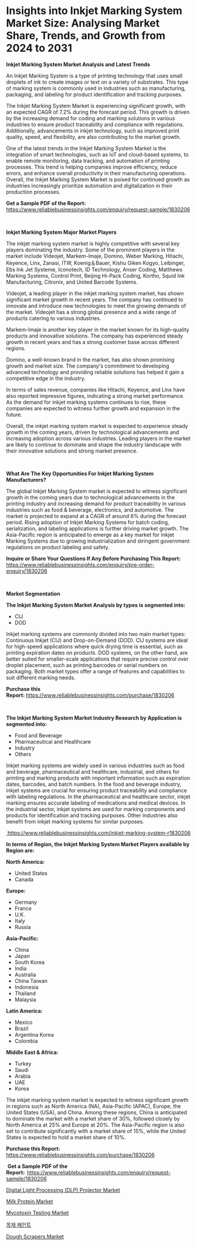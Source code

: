 <p><h1>Insights into Inkjet Marking System Market Size: Analysing Market Share, Trends, and Growth from 2024 to 2031</h1></p><p><strong>Inkjet Marking System Market Analysis and Latest Trends</strong></p>
<p><p>An Inkjet Marking System is a type of printing technology that uses small droplets of ink to create images or text on a variety of substrates. This type of marking system is commonly used in industries such as manufacturing, packaging, and labeling for product identification and tracking purposes.</p><p>The Inkjet Marking System Market is experiencing significant growth, with an expected CAGR of 7.2% during the forecast period. This growth is driven by the increasing demand for coding and marking solutions in various industries to ensure product traceability and compliance with regulations. Additionally, advancements in inkjet technology, such as improved print quality, speed, and flexibility, are also contributing to the market growth.</p><p>One of the latest trends in the Inkjet Marking System Market is the integration of smart technologies, such as IoT and cloud-based systems, to enable remote monitoring, data tracking, and automation of printing processes. This trend is helping companies improve efficiency, reduce errors, and enhance overall productivity in their manufacturing operations. Overall, the Inkjet Marking System Market is poised for continued growth as industries increasingly prioritize automation and digitalization in their production processes.</p></p>
<p><strong>Get a Sample PDF of the Report:&nbsp;</strong> <a href="https://www.reliablebusinessinsights.com/enquiry/request-sample/1830206">https://www.reliablebusinessinsights.com/enquiry/request-sample/1830206</a></p>
<p>&nbsp;</p>
<p><strong>Inkjet Marking System Major Market Players</strong></p>
<p><p>The inkjet marking system market is highly competitive with several key players dominating the industry. Some of the prominent players in the market include Videojet, Markem-Imaje, Domino, Weber Marking, Hitachi, Keyence, Linx, Zanasi, ITW, Koenig＆Bauer, Kishu Giken Kogyo, Leibinger, Ebs Ink Jet Systeme, Iconotech, ID Technology, Anser Coding, Matthews Marking Systems, Control Print, Beijing Hi-Pack Coding, Kortho, Squid Ink Manufacturing, Citronix, and United Barcode Systems.</p><p>Videojet, a leading player in the inkjet marking system market, has shown significant market growth in recent years. The company has continued to innovate and introduce new technologies to meet the growing demands of the market. Videojet has a strong global presence and a wide range of products catering to various industries.</p><p>Markem-Imaje is another key player in the market known for its high-quality products and innovative solutions. The company has experienced steady growth in recent years and has a strong customer base across different regions.</p><p>Domino, a well-known brand in the market, has also shown promising growth and market size. The company's commitment to developing advanced technology and providing reliable solutions has helped it gain a competitive edge in the industry.</p><p>In terms of sales revenue, companies like Hitachi, Keyence, and Linx have also reported impressive figures, indicating a strong market performance. As the demand for inkjet marking systems continues to rise, these companies are expected to witness further growth and expansion in the future.</p><p>Overall, the inkjet marking system market is expected to experience steady growth in the coming years, driven by technological advancements and increasing adoption across various industries. Leading players in the market are likely to continue to dominate and shape the industry landscape with their innovative solutions and strong market presence.</p></p>
<p>&nbsp;</p>
<p><strong>What Are The Key Opportunities For Inkjet Marking System Manufacturers?</strong></p>
<p><p>The global Inkjet Marking System market is expected to witness significant growth in the coming years due to technological advancements in the printing industry and increasing demand for product traceability in various industries such as food & beverage, electronics, and automotive. The market is projected to expand at a CAGR of around 6% during the forecast period. Rising adoption of Inkjet Marking Systems for batch coding, serialization, and labeling applications is further driving market growth. The Asia-Pacific region is anticipated to emerge as a key market for Inkjet Marking Systems due to growing industrialization and stringent government regulations on product labeling and safety.</p></p>
<p><strong>Inquire or Share Your Questions If Any Before Purchasing This Report:</strong> <a href="https://www.reliablebusinessinsights.com/enquiry/pre-order-enquiry/1830206">https://www.reliablebusinessinsights.com/enquiry/pre-order-enquiry/1830206</a></p>
<p>&nbsp;</p>
<p><strong>Market Segmentation</strong></p>
<p><strong>The Inkjet Marking System Market Analysis by types is segmented into:</strong></p>
<p><ul><li>CIJ</li><li>DOD</li></ul></p>
<p><p>Inkjet marking systems are commonly divided into two main market types: Continuous Inkjet (CIJ) and Drop-on-Demand (DOD). CIJ systems are ideal for high-speed applications where quick drying time is essential, such as printing expiration dates on products. DOD systems, on the other hand, are better suited for smaller-scale applications that require precise control over droplet placement, such as printing barcodes or serial numbers on packaging. Both market types offer a range of features and capabilities to suit different marking needs.</p></p>
<p><strong>Purchase this Report:&nbsp;</strong><a href="https://www.reliablebusinessinsights.com/purchase/1830206">https://www.reliablebusinessinsights.com/purchase/1830206</a></p>
<p>&nbsp;</p>
<p><strong>The Inkjet Marking System Market Industry Research by Application is segmented into:</strong></p>
<p><ul><li>Food and Beverage</li><li>Pharmaceutical and Healthcare</li><li>Industry</li><li>Others</li></ul></p>
<p><p>Inkjet marking systems are widely used in various industries such as food and beverage, pharmaceutical and healthcare, industrial, and others for printing and marking products with important information such as expiration dates, barcodes, and batch numbers. In the food and beverage industry, inkjet systems are crucial for ensuring product traceability and compliance with labeling regulations. In the pharmaceutical and healthcare sector, inkjet marking ensures accurate labeling of medications and medical devices. In the industrial sector, inkjet systems are used for marking components and products for identification and tracking purposes. Other industries also benefit from inkjet marking systems for similar purposes.</p></p>
<p><a href="https://www.reliablebusinessinsights.com/inkjet-marking-system-r1830206">&nbsp;https://www.reliablebusinessinsights.com/inkjet-marking-system-r1830206</a></p>
<p><strong>In terms of Region, the Inkjet Marking System Market Players available by Region are:</strong></p>
<p>
    <p> <strong> North America: </strong>
        <ul>
            <li>United States</li>
            <li>Canada</li>
        </ul>
        </p> 
    <p> <strong> Europe: </strong>
        <ul>
            <li>Germany</li>
            <li>France</li>
            <li>U.K.</li>
            <li>Italy</li>
            <li>Russia</li>
        </ul>
        </p> 
    <p> <strong> Asia-Pacific: </strong>
        <ul>
            <li>China</li>
            <li>Japan</li>
            <li>South Korea</li>
            <li>India</li>
            <li>Australia</li>
            <li>China Taiwan</li>
            <li>Indonesia</li>
            <li>Thailand</li>
            <li>Malaysia</li>
        </ul>
        </p> 
    <p> <strong> Latin America: </strong>
        <ul>
            <li>Mexico</li>
            <li>Brazil</li>
            <li>Argentina Korea</li>
            <li>Colombia</li>
        </ul>
        </p> 
    <p> <strong> Middle East & Africa: </strong>
        <ul>
            <li>Turkey</li>
            <li>Saudi</li>
            <li>Arabia</li>
            <li>UAE</li>
            <li>Korea</li>
        </ul>
    </p>
    </p>
<p><p>The inkjet marking system market is expected to witness significant growth in regions such as North America (NA), Asia-Pacific (APAC), Europe, the United States (USA), and China. Among these regions, China is anticipated to dominate the market with a market share of 30%, followed closely by North America at 25% and Europe at 20%. The Asia-Pacific region is also set to contribute significantly with a market share of 15%, while the United States is expected to hold a market share of 10%.</p></p>
<p><strong>Purchase this Report: </strong><a href="https://www.reliablebusinessinsights.com/purchase/1830206">https://www.reliablebusinessinsights.com/purchase/1830206</a></p>
<p>&nbsp;<strong>Get a Sample PDF of the Report:&nbsp;&nbsp;</strong><a href="https://www.reliablebusinessinsights.com/enquiry/request-sample/1830206">https://www.reliablebusinessinsights.com/enquiry/request-sample/1830206</a></p>
<p><strong></strong></p>
<p><p><a href="https://medium.com/@madw10245644/an-in-depth-analysis-of-the-global-digital-light-processing-dlp-projector-market-scope-and-its-1acbeb89ca3d">Digital Light Processing (DLP) Projector Market</a></p><p><a href="https://github.com/garethgwrecovery/Market-Research-Report-List-1/blob/main/milk-protein-market.md">Milk Protein Market</a></p><p><a href="https://github.com/Jeralderzog65756e/Market-Research-Report-List-1/blob/main/mycotoxin-testing-market.md">Mycotoxin Testing Market</a></p><p><a href="https://medium.com/@pwhkjukf5/%EB%AA%A9%EC%9E%AC-%EB%8F%84%EB%A3%8C-%EC%8B%9C%EC%9E%A5-%EA%B7%9C%EB%AA%A8-%EC%88%98%EC%84%B1-%EC%9C%A0%ED%98%95-%EC%98%A4%EC%9D%BC-%EA%B8%B0%EB%B0%98-%EC%9C%A0%ED%98%95-%EC%A0%9C%ED%92%88%EB%B3%84-%EB%AA%A9%EC%9E%AC-%EA%B0%80%EA%B5%AC-%EC%A3%BC%ED%83%9D-%EC%9E%A5%EC%8B%9D-%EB%AC%B8-%EB%B0%94%EB%8B%A5-%EB%93%B1-%EA%B8%B0%ED%83%80-%EA%B8%80%EB%A1%9C%EB%B2%8C-%EC%82%B0%EC%97%85-%EB%B6%84%EC%84%9D-%EC%A0%90%EC%9C%A0%EC%9C%A8-%EC%84%B1%EC%9E%A5-%EB%8F%99%ED%96%A5-%EC%98%88%EC%B8%A1-2024%EB%85%84%EB%B6%80%ED%84%B0-6ae210eb73da">목재 페인트</a></p><p><a href="https://medium.com/@jewelmohr25/dough-scrapers-market-forecasts-market-trends-and-impact-analysis-2024-2031-98f326656557">Dough Scrapers Market</a></p></p>